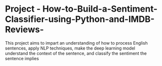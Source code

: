 # Project - How-to-Build-a-Sentiment-Classifier-using-Python-and-IMDB-Reviews-
 This project aims to impart an understanding of how to process English sentences, apply NLP techniques, make the deep learning model understand the context of the sentence, and classify the sentiment the sentence implies
